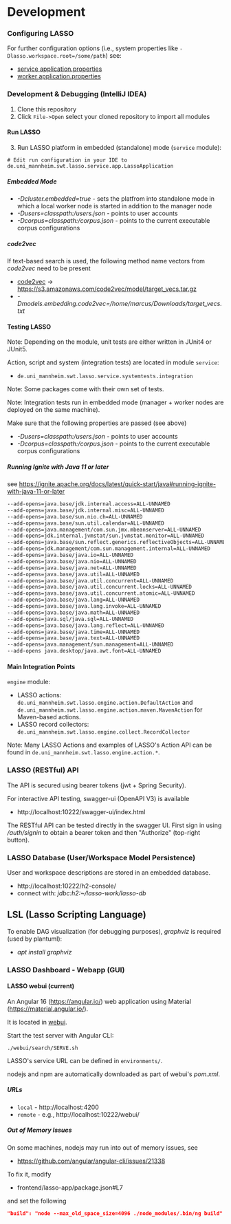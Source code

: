 # Development


### Configuring LASSO

For further configuration options (i.e., system properties like `-Dlasso.workspace.root=/some/path`) see:
* [service application.properties](..%2Fservice%2Fsrc%2Fmain%2Fresources%2Fapplication.properties)
* [worker application.properties](..%2Fworker%2Fsrc%2Fmain%2Fresources%2Fapplication.properties)

### Development & Debugging (IntelliJ IDEA)

1. Clone this repository
2. Click `File->Open` select your cloned repository to import all modules

#### Run LASSO

3. Run LASSO platform in embedded (standalone) mode (`service` module):

```
# Edit run configuration in your IDE to
de.uni_mannheim.swt.lasso.service.app.LassoApplication
```

##### Embedded Mode

* _-Dcluster.embedded=true_ - sets the platfrom into standalone mode in which a local worker node is started in addition to the manager node
* _-Dusers=classpath:/users.json_ - points to user accounts
* _-Dcorpus=classpath:/corpus.json_ - points to the current executable corpus configurations

##### code2vec

If text-based search is used, the following method name vectors from _code2vec_ need to be present

* [code2vec](https://github.com/tech-srl/code2vec) -> https://s3.amazonaws.com/code2vec/model/target_vecs.tar.gz
* _-Dmodels.embedding.code2vec=/home/marcus/Downloads/target_vecs.txt_

#### Testing LASSO

Note: Depending on the module, unit tests are either written in JUnit4 or JUnit5.

Action, script and system (integration tests) are located in module `service`:

* `de.uni_mannheim.swt.lasso.service.systemtests.integration`

Note: Some packages come with their own set of tests.

Note: Integration tests run in embedded mode (manager + worker nodes are deployed on the same machine).

Make sure that the following properties are passed (see above)

* _-Dusers=classpath:/users.json_ - points to user accounts
* _-Dcorpus=classpath:/corpus.json_ - points to the current executable corpus configurations


##### Running Ignite with Java 11 or later

see https://ignite.apache.org/docs/latest/quick-start/java#running-ignite-with-java-11-or-later

```bash
--add-opens=java.base/jdk.internal.access=ALL-UNNAMED
--add-opens=java.base/jdk.internal.misc=ALL-UNNAMED
--add-opens=java.base/sun.nio.ch=ALL-UNNAMED
--add-opens=java.base/sun.util.calendar=ALL-UNNAMED
--add-opens=java.management/com.sun.jmx.mbeanserver=ALL-UNNAMED
--add-opens=jdk.internal.jvmstat/sun.jvmstat.monitor=ALL-UNNAMED
--add-opens=java.base/sun.reflect.generics.reflectiveObjects=ALL-UNNAMED
--add-opens=jdk.management/com.sun.management.internal=ALL-UNNAMED
--add-opens=java.base/java.io=ALL-UNNAMED
--add-opens=java.base/java.nio=ALL-UNNAMED
--add-opens=java.base/java.net=ALL-UNNAMED
--add-opens=java.base/java.util=ALL-UNNAMED
--add-opens=java.base/java.util.concurrent=ALL-UNNAMED
--add-opens=java.base/java.util.concurrent.locks=ALL-UNNAMED
--add-opens=java.base/java.util.concurrent.atomic=ALL-UNNAMED
--add-opens=java.base/java.lang=ALL-UNNAMED
--add-opens=java.base/java.lang.invoke=ALL-UNNAMED
--add-opens=java.base/java.math=ALL-UNNAMED
--add-opens=java.sql/java.sql=ALL-UNNAMED
--add-opens=java.base/java.lang.reflect=ALL-UNNAMED
--add-opens=java.base/java.time=ALL-UNNAMED
--add-opens=java.base/java.text=ALL-UNNAMED
--add-opens=java.management/sun.management=ALL-UNNAMED
--add-opens java.desktop/java.awt.font=ALL-UNNAMED
```

#### Main Integration Points

`engine` module:

* LASSO actions: `de.uni_mannheim.swt.lasso.engine.action.DefaultAction` and `de.uni_mannheim.swt.lasso.engine.action.maven.MavenAction` for Maven-based actions.
* LASSO record collectors: `de.uni_mannheim.swt.lasso.engine.collect.RecordCollector`

Note: Many LASSO Actions and examples of LASSO's Action API can be found in `de.uni_mannheim.swt.lasso.engine.action.*`.

### LASSO (RESTful) API

The API is secured using bearer tokens (jwt + Spring Security).

For interactive API testing, swagger-ui (OpenAPI V3) is available

* http://localhost:10222/swagger-ui/index.html

The RESTful API can be tested directly in the swagger UI. First sign in using _/auth/signin_ to obtain a bearer token and then "Authorize" (top-right button).

### LASSO Database (User/Workspace Model Persistence)

User and workspace descriptions are stored in an embedded database.

* http://localhost:10222/h2-console/
* connect with: _jdbc:h2:~/lasso-work/lasso-db_

## LSL (Lasso Scripting Language)

To enable DAG visualization (for debugging purposes), _graphviz_ is required (used by plantuml):

* _apt install graphviz_

### LASSO Dashboard - Webapp (GUI)

#### LASSO webui (current)

An Angular 16 (https://angular.io/) web application using Material (https://material.angular.io/).

It is located in [webui](..%2Fwebui).

Start the test server with Angular CLI:

```
./webui/search/SERVE.sh
```

LASSO's service URL can be defined in `environments/`.

nodejs and npm are automatically downloaded as part of webui's _pom.xml_.

##### URLs

* `local` - http://localhost:4200
* `remote` - e.g., http://localhost:10222/webui/

##### Out of Memory Issues

On some machines, nodejs may run into out of memory issues, see

* https://github.com/angular/angular-cli/issues/21338

To fix it, modify

* frontend/lasso-app/package.json#L7

and set the following

```json
"build": "node --max_old_space_size=4096 ./node_modules/.bin/ng build"
```
